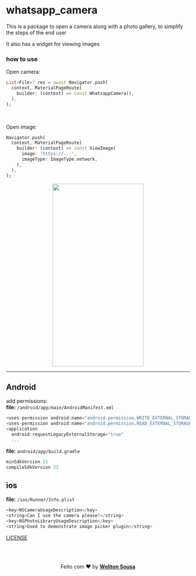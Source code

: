 # whatsapp_camera
<p>
This is a package to open a camera along with a photo gallery, to simplify the steps of the end user
</p>
<p>
It also has a widget for viewing images
</p>

### how to use

Open camera:
```dart
List<File>? res = await Navigator.push(
  context, MaterialPageRoute(
    builder: (context) => const WhatsappCamera(),
  ),
);
```
<br>

Open image: 
```dart
Navigator.push(
  context, MaterialPageRoute(
    builder: (context) => const ViewImage(
      image: 'https://...', 
      imageType: ImageType.network,
    ),
  ),
);
```
<p align="center">
<img  src="https://github.com/welitonsousa/whatsapp_camera/blob/main/assets/example.gif?raw=true" width="250" height="500"/>
</p>

<hr>

## Android
add permissions: <br>
<b>file:</b>  `/android/app/main/AndroidManifest.xml`

```dart
<uses-permission android:name="android.permission.WRITE_EXTERNAL_STORAGE" />
<uses-permission android:name="android.permission.READ_EXTERNAL_STORAGE" />
<application
  android:requestLegacyExternalStorage="true"
  ...
```
<b>file:</b>  `android/app/build.gradle`
```dart
minSdkVersion 21
compileSdkVersion 33
```

## ios
<b>file:</b> `/ios/Runner/Info.plist`

```dart
<key>NSCameraUsageDescription</key>
<string>Can I use the camera please?</string>
<key>NSPhotoLibraryUsageDescription</key>
<string>Used to demonstrate image picker plugin</string>
```

 <a target="_blank" href="https://github.com/welitonsousa/whatsapp_camera/blob/main/LICENSE">LICENSE</a>

<br>
<br>
<p align="center">
   Feito com ❤️ by <a target="_blank" href="https://github.com/welitonsousa"><b>Weliton Sousa</b></a>
</p>
